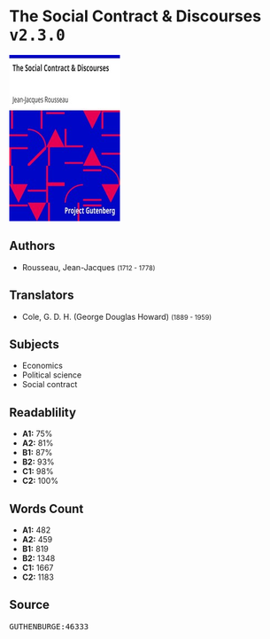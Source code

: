 # The Social Contract & Discourses <kbd>v2.3.0</kbd>

![](./cover.medium.jpg "")

## Authors


 - Rousseau, Jean-Jacques <small>(1712 - 1778)</small>

## Translators


 - Cole, G. D. H. (George Douglas Howard) <small>(1889 - 1959)</small>

## Subjects


 - Economics
 - Political science
 - Social contract

## Readablility


 - **A1:** 75%
 - **A2:** 81%
 - **B1:** 87%
 - **B2:** 93%
 - **C1:** 98%
 - **C2:** 100%

## Words Count


 - **A1:** 482
 - **A2:** 459
 - **B1:** 819
 - **B2:** 1348
 - **C1:** 1667
 - **C2:** 1183

## Source


<kbd>GUTHENBURGE:46333</kbd>
